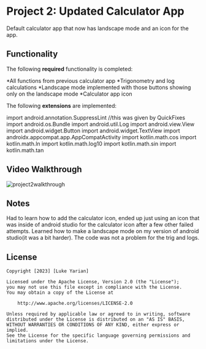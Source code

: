 # Project 2: Updated Calculator App

Default calculator app that now has landscape mode and an icon for the app.

## Functionality 

The following **required** functionality is completed:

*All functions from previous calculator app
*Trigonometry and log calculations
*Landscape mode implemented with those buttons showing only on the landscape mode
*Calculator app icon

The following **extensions** are implemented:

import android.annotation.SuppressLint //this was given by QuickFixes
import android.os.Bundle
import android.util.Log
import android.view.View
import android.widget.Button
import android.widget.TextView
import androidx.appcompat.app.AppCompatActivity
import kotlin.math.cos
import kotlin.math.ln
import kotlin.math.log10
import kotlin.math.sin
import kotlin.math.tan

## Video Walkthrough

![project2walkthrough](https://github.com/lukeyarian/Project_1/assets/70252777/ee55ec51-9b3a-4e01-9d0a-3286a093eb75)

## Notes

Had to learn how to add the calculator icon, ended up just using an icon that was inside of android studio for the calculator icon after a few other failed attempts. Learned how to make a landscape mode on my version of android studio(it was a bit harder). The code was not a problem for the trig and logs.

## License

    Copyright [2023] [Luke Yarian]

    Licensed under the Apache License, Version 2.0 (the "License");
    you may not use this file except in compliance with the License.
    You may obtain a copy of the License at

        http://www.apache.org/licenses/LICENSE-2.0

    Unless required by applicable law or agreed to in writing, software
    distributed under the License is distributed on an "AS IS" BASIS,
    WITHOUT WARRANTIES OR CONDITIONS OF ANY KIND, either express or implied.
    See the License for the specific language governing permissions and
    limitations under the License.
